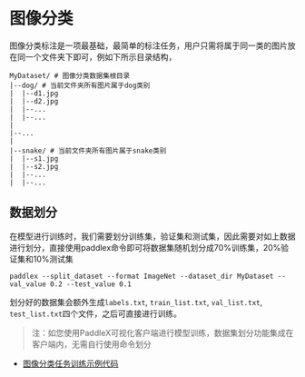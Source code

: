 # 图像分类

图像分类标注是一项最基础，最简单的标注任务，用户只需将属于同一类的图片放在同一个文件夹下即可，例如下所示目录结构，
```
MyDataset/ # 图像分类数据集根目录
|--dog/ # 当前文件夹所有图片属于dog类别
|  |--d1.jpg
|  |--d2.jpg
|  |--...
|  |--...
|
|--...
|
|--snake/ # 当前文件夹所有图片属于snake类别
|  |--s1.jpg
|  |--s2.jpg
|  |--...
|  |--...
```

## 数据划分

在模型进行训练时，我们需要划分训练集，验证集和测试集，因此需要对如上数据进行划分，直接使用paddlex命令即可将数据集随机划分成70%训练集，20%验证集和10%测试集
```
paddlex --split_dataset --format ImageNet --dataset_dir MyDataset --val_value 0.2 --test_value 0.1
```

划分好的数据集会额外生成`labels.txt`, `train_list.txt`, `val_list.txt`, `test_list.txt`四个文件，之后可直接进行训练。

> 注：如您使用PaddleX可视化客户端进行模型训练，数据集划分功能集成在客户端内，无需自行使用命令划分


- [图像分类任务训练示例代码](https://github.com/PaddlePaddle/PaddleX/blob/develop/tutorials/train/image_classification/mobilenetv2.py)


